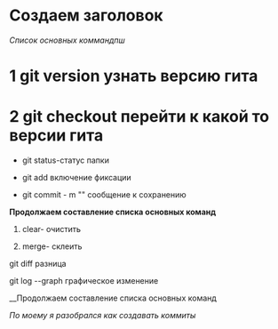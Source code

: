 # Создаем заголовок #

*Список основных коммандпш*

# 1 git version узнать версию гита

# 2 git checkout перейти к какой то версии гита

* git status-статус папки 

* git add включение фиксации

* git commit - m ""  сообщение к сохранению
 
__Продолжаем составление списка основных команд__

1. clear- очистить

2. merge- склеить 

git diff разница 

git log --graph графическое изменение

__Продолжаем составление списка основных команд

*По моему я разобрался как создавать коммиты* 

